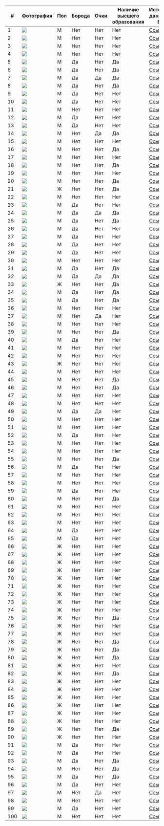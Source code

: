 | # | Фотография | Пол | Борода | Очки | Наличие высшего образования | Источник данных о ВО | Источник фото |
|---|---|---|---|---|---|---|---|
| 1 |![](/rap/2_BIG.jpeg) | M | Нет | Нет | Нет | [Ссылка](https://en.wikipedia.org/wiki/The_Notorious_B.I.G.) | [Ссылка](https://www.listal.com/viewimage/5597751) | 
| 2 |![](/rap/1_Eminem.png) | M | Нет | Нет | Нет | [Ссылка](https://en.wikipedia.org/wiki/Eminem) | [Ссылка](https://123ru.net/english/175464495/)|  
| 3 |![](/rap/3_JayZ.jpg) | M | Нет | Нет | Нет | [Ссылка](https://en.wikipedia.org/wiki/Jay-Z) | [Ссылка](https://www.behance.net/gallery/14695927/Photorealism-llustrations/modules/101238173) | 
| 4 |![](/rap/4_Nas.jpeg) | M | Нет | Нет | Нет | [Ссылка](https://en.wikipedia.org/wiki/Nas) | [Ссылка](https://www.gettyimages.nl/fotos/nasty-nas?family=editorial&page=2&phrase=nasty%20nas&sort=mostpopular) | 
| 5 |![](/rap/5_2pac.jpeg) | M | Да | Нет | Да | [Ссылка](https://en.wikipedia.org/wiki/Tupac_Shakur) | [Ссылка](https://ru.pinterest.com/pin/146367056628795285/) | 
| 6 |![](/rap/6_50cent.jpg) | M | Да | Нет | Да | [Ссылка](https://en.wikipedia.org/wiki/50_Cent) | [Ссылка](https://celebrityinsider.org/50-cent-uses-r-kelly-to-make-insensitive-joke-about-dwyane-wades-transgender-daughter-zaya-has-the-power-actor-gone-too-far-373678/) | 
| 7 |![](/rap/7_Snoop.jpeg) | M | Да | Да | Да | [Ссылка](https://en.wikipedia.org/wiki/Snoop_Dogg) | [Ссылка](http://almode.ru/stars/16881-snoop-dogg-44-foto.html) | 
| 8 |![](/rap/8_Ice.jpeg) | M | Да | Нет | Да | [Ссылка](https://en.wikipedia.org/wiki/Ice_Cube) | [Ссылка](https://twitter.com/4words_ru/status/1007530571944353792?lang=he) | 
| 9 |![](/rap/9_Kanye.jpeg) | M | Да | Нет | Нет | [Ссылка](https://en.wikipedia.org/wiki/Kanye_West) | [Ссылка](https://ru.pinterest.com/pin/218635756886845153/) | 
| 10 |![](/rap/10_Lamar.jpeg) | M | Да | Нет | Нет | [Ссылка](https://en.wikipedia.org/wiki/Kendrick_Lamar) | [Ссылка](https://theshaderoom.com/kendrick-lamar-shares-that-hes-working-on-his-final-tde-album/amp/) | 
| 11 |![](/rap/11_Drake.jpeg) | M | Нет | Нет | Нет | [Ссылка](https://en.wikipedia.org/wiki/Drake_(musician)) | [Ссылка](https://ru.pinterest.com/pin/475974254350632497/) | 
| 12 |![](/rap/12_dmx.jpeg) | M | Да | Нет | Нет | [Ссылка](https://en.wikipedia.org/wiki/DMX) | [Ссылка](https://mavink.com/explore/DMX-Younger) | 
| 13 |![](/rap/13_pushaT.jpeg) | M | Да | Нет | Нет | [Ссылка](https://en.wikipedia.org/wiki/Pusha_T) | [Ссылка](https://celebritypets.net/pets/terrence-levarr-thornton-pusha-t-pets/) | 
| 14 |![](/rap/14_Kid_Cudi.jpg) | M | Нет | Да | Да | [Ссылка](https://en.wikipedia.org/wiki/Kid_Cudi) | [Ссылка](https://www.imdb.com/name/nm3264596/mediaviewer/rm727112192) | 
| 15 |![](/rap/15_Asap_rocky.jpeg) | M | Нет | Нет | Нет | [Ссылка](https://en.wikipedia.org/wiki/ASAP_Rocky) | [Ссылка](https://vsrap.ru/proizoshla-utechka-diplomaticheskih-pisem-svyazannyh-s-delom-a-ap-rocky/) | 
| 16 |![](/rap/16_wiz.jpeg) | M | Нет | Нет | Да | [Ссылка](https://en.wikipedia.org/wiki/Wiz_Khalifa) | [Ссылка](https://www.spletnik.ru/buzz/97819-dzhastin-biber-amanda-bayns-presli-gerber-zvezdy-s-tatuirovkami-na-litce.html) | 
| 17 |![](/rap/17_meek_mill.jpeg) | M | Нет | Нет | Нет | [Ссылка](https://en.wikipedia.org/wiki/Meek_Mill) | [Ссылка](https://www.yabaleftonline.ng/meek-mill-sentenced-to-90-days-house-arrest/) | 
| 18 |![](/rap/18_xzibit.jpeg) | M | Нет | Нет | Да | [Ссылка](https://en.wikipedia.org/wiki/Xzibit) | [Ссылка](https://www.gettyimages.com/detail/news-photo/rapper-xzibit-attends-the-premiere-of-hbos-the-defiant-ones-news-photo/800078842?language=es) | 
| 19 |![](/rap/19_tyler_the_creator.jpeg) | M | Нет | Нет | Нет | [Ссылка](https://en.wikipedia.org/wiki/Tyler,_the_Creator) | [Ссылка](https://fromthestage.net/tyler-the-creator-responds-to-fans-who-booed-drake-during-on-stage-at-camp-flog-gnaw/) | 
| 20 |![](/rap/20_drDree.jpeg) | M | Нет | Нет | Да | [Ссылка](https://en.wikipedia.org/wiki/Dr._Dre) | [Ссылка](http://lookalike.top/dr-dre-doktor-dre-biografija-lichnaja-zhizn-foto-detstvo-albomy-pesni-klipy-rost-ves/) | 
| 21 |![](/rap/21_lil_kim.jpeg) | Ж | Нет | Нет | Да | [Ссылка](https://en.wikipedia.org/wiki/Lil%27_Kim) | [Ссылка](https://www.youtube.com/watch?v=a765Sdx23-w&ab_channel=TheCelebRack) | 
| 22 |![](/rap/22_ice_t.jpeg) | M | Нет | Нет | Нет | [Ссылка](https://en.wikipedia.org/wiki/Ice-T) | [Ссылка](https://ru.pinterest.com/pin/499336677416351989/) | 
| 23 |![](/rap/23_natte_dog.jpg) | M | Да | Нет | Нет | [Ссылка](https://en.wikipedia.org/wiki/Nate_Dogg) | [Ссылка](https://www.imdb.com/name/nm0230489/?ref_=tt_cl_i73) | 
| 24 |![](/rap/24_rick_ross.jpeg) | M | Да | Да | Да | [Ссылка](https://en.wikipedia.org/wiki/Rick_Ross) | [Ссылка](https://www.zimbio.com/photos/Rick+Ross/LBFCbBXq0Hh/2015+BMI+R+B+Hip+Hop+Awards+Red+Carpet) | 
| 25 |![](/rap/25_mac_miller.jpeg) | M | Да | Нет | Да | [Ссылка](https://en.wikipedia.org/wiki/Mac_Miller) | [Ссылка](https://thissongissick.com/post/mac-miller-what-made-me-this-way/) | 
| 26 |![](/rap/26_bob.jpeg) | M | Да | Нет | Нет | [Ссылка](https://en.wikipedia.org/wiki/B.o.B) | [Ссылка](https://www.justjared.com/2016/01/27/rapper-b-o-b-thinks-the-world-is-flat-tries-to-prove-it/) | 
| 27 |![](/rap/27_tech_nine.jpeg) | M | Да | Нет | Нет | [Ссылка](https://en.wikipedia.org/wiki/Tech_N9ne) | [Ссылка](https://www.discogs.com/it/artist/183380-Tech-N9ne?type=Credits&subtype=Writing-Arrangement&filter_anv=0) | 
| 28 |![](/rap/28_timati.jpeg) | M | Да | Нет | Нет | [Ссылка](https://ru.wikipedia.org/wiki/%D0%A2%D0%B8%D0%BC%D0%B0%D1%82%D0%B8) | [Ссылка](https://radio.mirtesen.ru/blog/43849915267/Timati-prokatilsya-na-syorfe-v-halate-i-s-chashkoy-kofe) | 
| 29 |![](/rap/29_basta.jpeg) | M | Да | Нет | Нет | [Ссылка](https://ru.wikipedia.org/wiki/%D0%91%D0%B0%D1%81%D1%82%D0%B0_(%D0%BC%D1%83%D0%B7%D1%8B%D0%BA%D0%B0%D0%BD%D1%82)) | [Ссылка](https://newsmuz.com/news/basta?page=1) | 
| 30 |![](/rap/30_guf.jpeg) | M | Нет | Нет | Нет | [Ссылка](https://ru.wikipedia.org/wiki/%D0%93%D1%83%D1%84) | [Ссылка](https://ru.pinterest.com/pin/607211962256728974/) | 
| 31 |![](/rap/31_lone.jpeg) | M | Да | Нет | Да | [Ссылка](https://ru.wikipedia.org/wiki/%D0%93%D0%BE%D1%80%D0%BE%D0%B7%D0%B8%D1%8F,_%D0%9B%D0%B5%D0%B2%D0%B0%D0%BD_%D0%95%D0%BC%D0%B7%D0%B0%D1%80%D0%BE%D0%B2%D0%B8%D1%87) | [Ссылка](https://e-kazan.ru/news/show/39495) | 
| 32 |![](/rap/32_geegun.jpeg) | M | Да | Да | Да | [Ссылка](https://ru.wikipedia.org/wiki/%D0%94%D0%B6%D0%B8%D0%B3%D0%B0%D0%BD) | [Ссылка](https://super.ru/a/timati_geegan) | 
| 33 |![](/rap/33_kristina_si.jpeg) | Ж | Нет | Нет | Да | [Ссылка](https://ru.wikipedia.org/wiki/Kristina_Si) | [Ссылка](https://biografii.net/znamenitosti/kristina-si.html) | 
| 34 |![](/rap/34_noize.jpeg) | M | Да | Нет | Да | [Ссылка](https://ru.wikipedia.org/wiki/Noize_MC) | [Ссылка](https://a-a-ah.ru/event-noize-mc-in-moscow) | 
| 35 |![](/rap/35_mot.jpeg) | M | Да | Нет | Да | [Ссылка](https://ru.wikipedia.org/wiki/%D0%9C%D0%BE%D1%82_(%D1%80%D1%8D%D0%BF%D0%B5%D1%80)) | [Ссылка](https://musicboxtv.ru/risunki-detej-stali-oblozhkoj-novogo-singla-mota/) | 
| 36 |![](/rap/36_oxxxy.jpeg) | M | Нет | Нет | Нет | [Ссылка](https://ru.wikipedia.org/wiki/Oxxxymiron) | [Ссылка](https://spb.ananasposter.ru/oxxxymiron-17) | 
| 37 | ![](/rap/37_ak.jpeg) | M | Нет | Да | Нет | [Ссылка](https://www.vokrug.tv/person/show/vitya_ak47/) | [Ссылка](https://citaty.info/man/viktor-gostyuhin-vitya-ak) | 
| 38 |![](/rap/38_toni_raut.jpeg) | M | Нет | Нет | Нет | [Ссылка](https://uznayvse.ru/znamenitosti/biografiya-toni-raut.html) | [Ссылка](https://ru.pinterest.com/pin/863776403517975520/) | 
| 39 |![](/rap/39_yanix.jpeg) | M | Нет | Нет | Да | [Ссылка](https://24smi.org/celebrity/33466-yanix.html) | [Ссылка](https://mahagon-events.ru/ploshhadki/yanix/amp/) | 
| 40 |![](/rap/40_st.jpeg) | M | Да | Нет | Нет | [Ссылка](https://uznayvse.ru/znamenitosti/biografiya-reper-st.html) | [Ссылка](https://www.ellegirl.ru/articles/reper-st-stanet-papoi/) | 
| 41 |![](/rap/41_topor.jpg) | M | Нет | Нет | Нет | [Ссылка](https://uznayvse.ru/znamenitosti/biografiya-garri-topor.html) | [Ссылка](https://genius.com/Garri-topor-culture-lyrics) | 
| 42 |![](/rap/42_morgen.png) | M | Нет | Нет | Нет | [Ссылка](https://ru.wikipedia.org/wiki/%D0%9C%D0%BE%D1%80%D0%B3%D0%B5%D0%BD%D1%88%D1%82%D0%B5%D1%80%D0%BD) | [Ссылка](https://schlock.ru/basta-ne-vidit-smysla-borotsya-s-tvorchestvom-morgenshterna.html) | 
| 43 |![](/rap/43_samka.jpeg) | Ж | Нет | Нет | Нет | [Ссылка](https://24smi.org/celebrity/104050-instasamka.html) | [Ссылка](https://www.novochag.ru/stars/zvezdnyy-fakt/iz-mnogodetnoy-semi-brosila-uchebu-v-shkole-7-faktov-ob-instasamke/) | 
| 44 |![](/rap/44_feduk.jpeg) | M | Нет | Нет | Нет | [Ссылка](https://uznayvse.ru/znamenitosti/biografiya-reper-feduk.html) | [Ссылка](http://m.kino-teatr.ru/kino/acter/star/486561/foto/944422/) | 
| 45 |![](/rap/45_pharaoh.jpeg) | M | Нет | Нет | Да | [Ссылка](https://ru.wikipedia.org/wiki/Pharaoh) | [Ссылка](https://ru.pinterest.com/pin/235876099222411051/) | 
| 46 |![](/rap/46_loc_dog.jpeg) | M | Нет | Нет | Да | [Ссылка](https://24smi.org/celebrity/32302-lok-dog.html) | [Ссылка](https://tntmusic.ru/3584-dotyanutsya-dushoi-do-kosmosa-novyi-trek-loc-dog-uzhe-v-seti/) | 
| 47 |![](/rap/47_eldjey.jpeg) | M | Нет | Нет | Нет | [Ссылка](https://svpressa.ru/persons/eldzhey-aleksey-uzenyuk/) | [Ссылка](https://mobillegends.net/garaga/%D1%8D%D0%BB%D0%B4%D0%B6%D0%B5%D0%B9-%D0%BD%D0%B0%D0%BC%D0%B5%D0%BA%D0%BD%D1%83%D0%BB-%D0%BD%D0%B0-%D1%80%D0%B0%D1%81%D1%81%D1%82%D0%B0%D0%B2%D0%B0%D0%BD%D0%B8%D0%B5-%D1%81-%D0%B0%D0%BD%D0%B0%D1%81) | 
| 48 |![](/rap/48_21savage.jpeg) | M | Нет | Нет | Нет | [Ссылка](https://en.wikipedia.org/wiki/21_Savage) | [Ссылка](https://hiphopun.com/entertainment/gun-found-in-21-savage-car/) | 
| 49 |![](/rap/49_future.jpeg) | M | Да | Да | Нет | [Ссылка](https://en.wikipedia.org/wiki/Future_(rapper)) | [Ссылка](https://ru.pinterest.com/pin/691795192747091199/) | 
| 50 |![](/rap/50_Jack_Harlow.jpeg) | M | Нет | Нет | Нет | [Ссылка](https://en.wikipedia.org/wiki/Jack_Harlow) | [Ссылка](https://www.15minutenews.com/article/185865778/watch-jack-harlows-new-whats-poppin-video-f-dababy-tory-lanez-and-lil-wayne/) | 
| 51 |![](/rap/51_busta_rhymes.jpeg) | M | Нет | Нет | Нет | [Ссылка](https://en.wikipedia.org/wiki/Busta_Rhymes) | [Ссылка](https://staging1.justjared.com/2020/10/23/busta-rhymes-shows-off-his-abs-after-an-amazing-body-transformation-see-before-after/) | 
| 52 |![](/rap/52_method.jpeg) | M | Да | Нет | Нет | [Ссылка](https://en.wikipedia.org/wiki/Method_Man) | [Ссылка](https://www.fandango.com/people/method-man-456506/photos?photoid=36302) | 
| 53 |![](/rap/53_gza.jpeg) | M | Нет | Нет | Нет | [Ссылка](https://en.wikipedia.org/wiki/GZA) | [Ссылка](https://apeconcerts.com/events/gza/) | 
| 54 |![](/rap/54_boosie_badazz.jpg) | M | Нет | Нет | Нет | [Ссылка](https://en.wikipedia.org/wiki/Boosie_Badazz) | [Ссылка](https://thesource.com/2021/07/02/boosie-badazz-offers-take-on-why-lil-reese-has-yet-to-leave-chicago/) | 
| 55 |![](/rap/55_ludacris.jpeg) | M | Нет | Нет | Да | [Ссылка](https://en.wikipedia.org/wiki/Ludacris) | [Ссылка](https://www.startfilm.ru/person/7406/list/photo/) | 
| 56 |![](/rap/56_djKhaleed.jpeg) | M | Да | Нет | Нет | [Ссылка](https://en.wikipedia.org/wiki/DJ_Khaled) | [Ссылка](https://beforewegoblog.com/music-monday-all-i-do-is-win-by-dj-khaled/?shared=email&msg=fail) | 
| 57 |![](/rap/57_face.jpeg) | M | Нет | Нет | Нет | [Ссылка](https://ru.wikipedia.org/wiki/Face) | [Ссылка](https://vnnews.ru/rossiya-na-revolyucionnoy-volne/?from=feed) | 
| 58 |![](/rap/58_scrip.jpeg) | M | Нет | Нет | Нет | [Ссылка](https://uznayvse.ru/znamenitosti/biografiya-skriptonit.html) | [Ссылка](https://zonakz.net/2021/12/07/eksperty-kak-enpf-podstavil-tokaeva-kazaxstancam-budet-interesnej-poluchat-seruyu-zarplatu-eksperty-o-posledstviyax-resheniya-enpf-tyomnaya-storona-dolevogo-stroitelstva-kak-vyvesti-zastrojshhiko/) | 
| 59 |![](/rap/59_usher.jpeg) | M | Да | Нет | Нет | [Ссылка](https://en.wikipedia.org/wiki/Usher_(musician)) | [Ссылка](http://www.4words.ru/artist/320/photo/radio) | 
| 60 |![](/rap/60_husku.jpeg) | M | Нет | Нет | Да | [Ссылка](https://ru.wikipedia.org/wiki/%D0%A5%D0%B0%D1%81%D0%BA%D0%B8_(%D1%80%D1%8D%D0%BF%D0%B5%D1%80)) | [Ссылка](https://music-facts.ru/interesting_news/4-skryvayushchih-chto-zhenaty/) | 
| 61 |![](/rap/61_atl.jpeg) | M | Нет | Нет | Нет | [Ссылка](https://ru.wikipedia.org/wiki/ATL_(%D1%80%D1%8D%D0%BF%D0%B5%D1%80)) | [Ссылка](https://xn--b1agamykmd.xn--p1ai/artist/atl) | 
| 62 |![](/rap/62_ligalize.jpeg) | M | Нет | Нет | Нет | [Ссылка](https://ru.wikipedia.org/wiki/%D0%9B%D0%B8%D0%B3%D0%B0%D0%BB%D0%B0%D0%B9%D0%B7) | [Ссылка](https://tiktok-pesni.ru/artist/78292-ligalajz-vse-pesni) | 
| 63 |![](/rap/63_tyga.jpeg) | M | Нет | Нет | Нет | [Ссылка](https://en.wikipedia.org/wiki/Tyga) | [Ссылка](https://tr.pinterest.com/pin/bet-experience--71283606588555516/) | 
| 64 |![](/rap/64_post_malone.jpeg) | M | Да | Нет | Нет | [Ссылка](https://en.wikipedia.org/wiki/Post_Malone) | [Ссылка](https://ru.pinterest.com/pin/38913984267219117/) | 
| 65 |![](/rap/65_kreed.jpeg) | M | Да | Нет | Нет | [Ссылка](https://ru.wikipedia.org/wiki/%D0%9A%D1%80%D0%B8%D0%B4,_%D0%95%D0%B3%D0%BE%D1%80) | [Ссылка](https://www.youtube.com/watch?app=desktop&v=DI6-zRyt2Kc&ab_channel=%D0%9F%D0%BE%D0%BB%D0%B8%D0%BD%D0%BA%D0%B0-%D0%9C%D0%B0%D0%BB%D0%B8%D0%BD%D0%BA%D0%B0) | 
| 66 |![](/rap/66_minaj.jpeg) | Ж | Нет | Нет | Нет | [Ссылка](https://en.wikipedia.org/wiki/Nicki_Minaj) | [Ссылка](https://zen.yandex.ru/media/outstyle/stalo-izvestno-po-kakoi-prichine-nicki-minaj-otmenila-svoi-koncerty-v-saudovskoi-aravii-takogo-nikto-ne-ojidal-5d25d70cc0dcf200ade2eb0b) |
| 67 |![](/rap/67_kardiB.jpeg) | Ж | Нет | Нет | Нет | [Ссылка](https://24smi.org/celebrity/61862-kardi-bi.html) | [Ссылка](https://www.bangringo.com/2019/01/terjemahan-lirik-lagu-cardi-b-what-girl.html?m=1) | 
| 68 |![](/rap/68_lauryn_hill.jpeg) | Ж | Нет | Нет | Нет | [Ссылка](https://en.wikipedia.org/wiki/Lauryn_Hill) | [Ссылка](https://iatei.org/how-lauryn-hill-achieved-a-net-worth-of-9-million.html) | 
| 69 |![](/rap/69_lisa.jpeg) | Ж | Нет | Нет | Нет | [Ссылка](https://en.wikipedia.org/wiki/Lisa_(rapper)) | [Ссылка](https://id.pinterest.com/pin/665125438707035734/) | 
| 70 |![](/rap/70_megan_stallion.jpeg) | Ж | Нет | Нет | Нет | [Ссылка](https://ru.wikipedia.org/wiki/Megan_Thee_Stallion) | [Ссылка](https://moda.ru/news/megan-ti-stallion-stala-novym-globalnym-ambassadorom-revlon/) | 
| 71 |![](/rap/71_foxy_brown.jpeg) | Ж | Нет | Нет | Нет | [Ссылка](https://en.wikipedia.org/wiki/Foxy_Brown_(rapper)) | [Ссылка](https://ru.pinterest.com/pin/296815431696558116/) | 
| 72 |![](/rap/72_Rihanna.webp) | Ж | Нет | Нет | Нет | [Ссылка](https://ru.wikipedia.org/wiki/%D0%A0%D0%B8%D0%B0%D0%BD%D0%BD%D0%B0) | [Ссылка](https://stylecaster.com/rihanna-wardrobe-malfunction-dress-shoulder/) | 
| 73 |![](/rap/73_lisa_lopez.jpeg) | Ж | Нет | Нет | Нет | [Ссылка](https://ru.wikipedia.org/wiki/%D0%9B%D0%BE%D0%BF%D0%B5%D1%81,_%D0%9B%D0%B8%D0%B7%D0%B0) | [Ссылка](https://ru.pinterest.com/pin/92746073550178369/) | 
| 74 |![](/rap/74_mc_lyte.jpeg) | Ж | Нет | Нет | Нет | [Ссылка](https://en.wikipedia.org/wiki/MC_Lyte) | [Ссылка](https://gcshelp.org/ru/novosti/istorii-i-lichnosti/mc_lyte_vishla_zamuj_cherez_god_molitv_o_muje.html) | 
| 75 |![](/rap/75_queen_latifah.jpeg) | Ж | Нет | Нет | Да | [Ссылка](https://en.wikipedia.org/wiki/Queen_Latifah) | [Ссылка](https://www.ibtimes.co.uk/queen-latifah-death-clause-filmmakers-not-allowed-kill-off-actress-movies-1631359) | 
| 76 |![](/rap/76_Young_MA.jpeg) | Ж | Нет | Нет | Нет | [Ссылка](https://en.wikipedia.org/wiki/Young_M.A) | [Ссылка](https://snobette.com/tag/young-m-a/) | 
| 77 |![](/rap/77_da_brat.jpeg) | Ж | Нет | Нет | Нет | [Ссылка](https://ru.wikipedia.org/wiki/Da_Brat) | [Ссылка](https://ru.pinterest.com/pin/335377503480975859/) | 
| 78 |![](/rap/78_mia.jpeg) | Ж | Нет | Нет | Да | [Ссылка](https://en.wikipedia.org/wiki/M.I.A._(rapper)) | [Ссылка](https://medium.com/la-nature/matangi-maya-m-i-a-from-refugee-to-cultural-icon-b4c3b1411f7c) | 
| 79 |![](/rap/79_saweetie.jpeg) | Ж | Нет | Нет | Да | [Ссылка](https://en.wikipedia.org/wiki/Saweetie) | [Ссылка](https://www.soyuz.ru/news/19714) | 
| 80 |![](/rap/80_janelle_monae.jpeg) | Ж | Нет | Нет | Да | [Ссылка](https://en.wikipedia.org/wiki/Janelle_Mon%C3%A1e) | [Ссылка](https://ru.pinterest.com/pin/349240146104001555/) | 
| 81 |![](/rap/81_remy_ma.webp) | Ж | Нет | Нет | Нет | [Ссылка](https://en.wikipedia.org/wiki/Remy_Ma) | [Ссылка](https://chimpymail.com/ar/tag/here/) | 
| 82 |![](/rap/82_iggy_azalia.jpeg) | Ж | Нет | Нет | Да | [Ссылка](https://en.wikipedia.org/wiki/Iggy_Azalea) | [Ссылка](http://almode.ru/stars/11319-iggi-azalija-62-foto.html) | 
| 83 |![](/rap/83_ciara.jpeg) | Ж | Нет | Нет | Нет | [Ссылка](https://en.wikipedia.org/wiki/Ciara) | [Ссылка](http://almode.ru/stars/29980-siara-66-foto.html) | 
| 84 |![](/rap/84_tierra_whack.jpeg) | Ж | Нет | Нет | Нет | [Ссылка](https://en.wikipedia.org/wiki/Tierra_Whack) | [Ссылка](https://www.thebackpackerz.com/heavy-rotation-230/amp/) | 
| 85 |![](/rap/85_fergie.jpeg) | Ж | Нет | Нет | Нет | [Ссылка](https://en.wikipedia.org/wiki/Fergie_(singer)) | [Ссылка](https://www.peoples.ru/art/music/hip-hop/stacy_ferguson/fergie_201205191228402.shtml) | 
| 86 |![](/rap/86_lady_leshurr.jpeg) | Ж | Нет | Нет | Нет | [Ссылка](https://en.wikipedia.org/wiki/Lady_Leshurr) | [Ссылка](https://www.kinocritik.ru/name/224849/images) | 
| 87 |![](/rap/87_kelis.jpg) | Ж | Нет | Нет | Нет | [Ссылка](https://en.wikipedia.org/wiki/Kelis) | [Ссылка](https://www.look.com.ua/download/268717/640x960/) | 
| 88 |![](/rap/88_angel_haze.jpeg) | Ж | Нет | Нет | Нет | [Ссылка](https://en.wikipedia.org/wiki/Angel_Haze) | [Ссылка](https://wallsdesk.com/angel-haze-81602/angel-haze-high-definition/) | 
| 89 |![](/rap/89_aiza.jpeg) | Ж | Нет | Нет | Да | [Ссылка](https://ru.wikipedia.org/wiki/%D0%90%D0%B9,_%D0%90%D0%B9%D0%B7%D0%B0-%D0%9B%D0%B8%D0%BB%D1%83%D0%BD%D0%B0_%D0%A5%D0%B0%D0%BC%D0%B7%D0%B0%D1%82%D0%BE%D0%B2%D0%BD%D0%B0) | [Ссылка](https://sputnik-georgia.ru/20210623/Obmanul-vsekh-svoikh-bab---Ayza-Dolmatova-obvinila-Gufu-i-rasplakalas-na-kameru-252100998.html) | 
| 90 |![](/rap/90_miley_cyrus.webp) | Ж | Нет | Нет | Нет | [Ссылка](https://ru.wikipedia.org/wiki/%D0%A1%D0%B0%D0%B9%D1%80%D1%83%D1%81,_%D0%9C%D0%B0%D0%B9%D0%BB%D0%B8) | [Ссылка](https://www.thewikifeed.com/miley-cyrus/) | 
| 91 |![](/rap/91_the_weeknd.jpeg) | M | Да | Нет | Нет | [Ссылка](https://ru.wikipedia.org/wiki/The_Weeknd) | [Ссылка](https://pics.alphacoders.com/pictures/view/133609) | 
| 92 |![](/rap/92_lil_nas.jpeg) | M | Да | Нет | Нет | [Ссылка](https://ru.wikipedia.org/wiki/Lil_Nas_X) | [Ссылка](https://www.sotwe.com/nahcfigueiredo) | 
| 93 |![](/rap/93_J_Cole.jpeg) | M | Да | Нет | Да | [Ссылка](https://en.wikipedia.org/wiki/J._Cole) | [Ссылка](http://brainsly.net/?p=821) | 
| 94 |![](/rap/94_lil_peep.webp) | M | Нет | Нет | Да | [Ссылка](https://ru.wikipedia.org/wiki/Lil_Peep) | [Ссылка](https://www.instagram.com/p/CG-YW3LnVcp/?hl=tr) | 
| 95 |![](/rap/95_khalib.jpeg) | M | Да | Нет | Да | [Ссылка](https://ru.wikipedia.org/wiki/Jah_Khalib) | [Ссылка](https://afisha.yandex.ru/artist/jah-khalib?city=saratov) | 
| 96 |![](/rap/96_mc_doni.jpeg) | M | Да | Нет | Нет | [Ссылка](https://ru.wikipedia.org/wiki/Doni_(%D1%80%D1%8D%D0%BF%D0%B5%D1%80)) | [Ссылка](https://tiktok-pesni.ru/artist/1291529-mc-doni-vse-pesni) | 
| 97 |![](/rap/97_logic.jpeg) | M | Нет | Да | Нет | [Ссылка](https://en.wikipedia.org/wiki/Logic_(rapper)) | [Ссылка](https://www.rapertuar.com/global-rap/logic-oldukca-sik-bir-yol-ile-muzige-geri-dondugunu-duyurdu/) | 
| 98 |![](/rap/98_big_sean.jpg) | M | Нет | Нет | Нет | [Ссылка](https://en.wikipedia.org/wiki/Big_Sean) | [Ссылка](http://m.4words.ru/photo/artist/3574) | 
| 99 |![](/rap/99_montana.jpeg) | M | Да | Нет | Нет | [Ссылка](https://en.wikipedia.org/wiki/French_Montana) | [Ссылка](https://celebwiki.org/french-montana-wiki-bio-net-worth-nationality-wife-girlfriend/) | 
| 100 |![](/rap/100_tatarka.jpeg) | M | Нет | Нет | Нет | [Ссылка](https://ru.wikipedia.org/wiki/Tatarka) | [Ссылка](https://uchastniki.com/bloggers/tatarka.html) |


